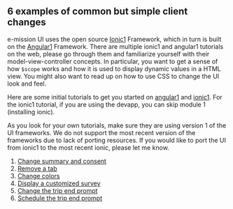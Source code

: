6 examples of common but simple client changes
---

e-mission UI uses the open source [Ionic1](https://ionicframework.com/docs/v1/) Framework, which in turn is built on the [Angular1](https://angularjs.org/) Framework. There are multiple ionic1 and angular1 tutorials on the web, please go through them and familiarize yourself with their model-view-controller concepts. In particular, you want to get a sense of how `$scope` works and how it is used to display dynamic values in a HTML view. You might also want to read up on how to use CSS to change the UI look and feel.

Here are some initial tutorials to get you started on [angular1](https://www.tutorialspoint.com/angularjs/angularjs_mvc_architecture.htm) and [ionic1](https://ccoenraets.github.io/ionic-tutorial/start-node-server.html). For the ionic1 tutorial, if you are using the devapp, you can skip module 1 (installing ionic).

As you look for your own tutorials, make sure they are using version 1 of the UI frameworks. We do not support the most recent version of the frameworks due to lack of porting resources. If you would like to port the UI from ionic1 to the most recent ionic, please let me know.

1. [Change summary and consent](summary_and_consent.md)
2. [Remove a tab](remove_tab.md)
3. [Change colors](change_colors_to_your_theme.md)
4. [Display a customized survey](customized_survey.md)
5. [Change the trip end prompt](change_trip_end_prompt.md)
6. [Schedule the trip end prompt](scheduling-trip-end-prompt.md)
